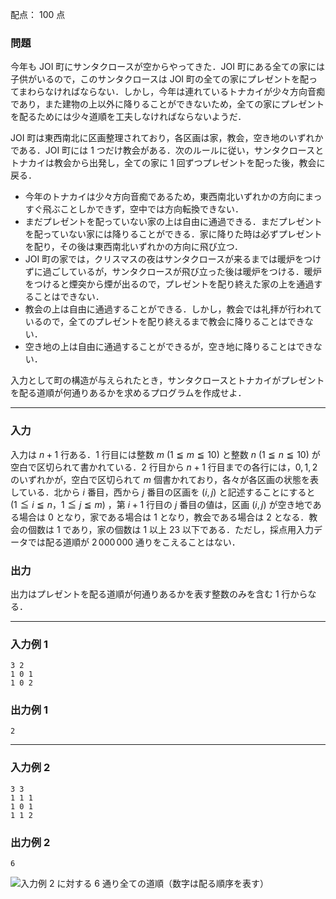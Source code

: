 配点： $100$ 点

### 問題
今年も JOI 町にサンタクロースが空からやってきた．JOI 町にある全ての家には子供がいるので，このサンタクロースは JOI 町の全ての家にプレゼントを配ってまわらなければならない．しかし，今年は連れているトナカイが少々方向音痴であり，また建物の上以外に降りることができないため，全ての家にプレゼントを配るためには少々道順を工夫しなければならないようだ．

JOI 町は東西南北に区画整理されており，各区画は家，教会，空き地のいずれかである．JOI 町には $1$ つだけ教会がある．次のルールに従い，サンタクロースとトナカイは教会から出発し，全ての家に $1$ 回ずつプレゼントを配った後，教会に戻る．

- 今年のトナカイは少々方向音痴であるため，東西南北いずれかの方向にまっすぐ飛ぶことしかできず，空中では方向転換できない．
- まだプレゼントを配っていない家の上は自由に通過できる．まだプレゼントを配っていない家には降りることができる．家に降りた時は必ずプレゼントを配り，その後は東西南北いずれかの方向に飛び立つ．
- JOI 町の家では，クリスマスの夜はサンタクロースが来るまでは暖炉をつけずに過ごしているが，サンタクロースが飛び立った後は暖炉をつける．暖炉をつけると煙突から煙が出るので，プレゼントを配り終えた家の上を通過することはできない．
- 教会の上は自由に通過することができる．しかし，教会では礼拝が行われているので，全てのプレゼントを配り終えるまで教会に降りることはできない．
- 空き地の上は自由に通過することができるが，空き地に降りることはできない．

入力として町の構造が与えられたとき，サンタクロースとトナカイがプレゼントを配る道順が何通りあるかを求めるプログラムを作成せよ．

---

### 入力
入力は $n + 1$ 行ある．$1$ 行目には整数 $m$ ($1 \leqq m \leqq 10$) と整数 $n$ ($1 \leqq n \leqq 10$) が空白で区切られて書かれている．$2$ 行目から $n + 1$ 行目までの各行には，$0, 1, 2$ のいずれかが，空白で区切られて $m$ 個書かれており，各々が各区画の状態を表している．北から $i$ 番目，西から $j$ 番目の区画を ($i,j$) と記述することにすると ($1 \leqq i \leqq n$，$1 \leqq j \leqq m$) ，第 $i + 1$ 行目の $j$ 番目の値は，区画 $(i, j)$ が空き地である場合は $0$ となり，家である場合は $1$ となり，教会である場合は $2$ となる．教会の個数は $1$ であり，家の個数は $1$ 以上 $23$ 以下である．ただし，採点用入力データでは配る道順が $2\,000\,000$ 通りをこえることはない．

### 出力
出力はプレゼントを配る道順が何通りあるかを表す整数のみを含む $1$ 行からなる．

---

### 入力例 1
~~~
3 2
1 0 1
1 0 2
~~~

### 出力例 1
~~~
2
~~~

---

### 入力例 2
~~~
3 3
1 1 1
1 0 1
1 1 2
~~~

### 出力例 2
~~~
6
~~~

![入力例 $2$ に対する $6$ 通り全ての道順（数字は配る順序を表す）](https://img.atcoder.jp/joi2010yo/2010-yo-t6-fig01.png)
